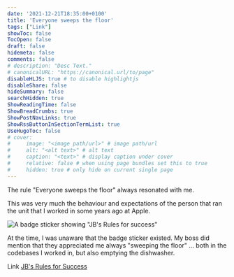 ```yaml
---
date: '2021-12-21T18:35:00+0100'
title: 'Everyone sweeps the floor'
tags: ["Link"]
showToc: false
TocOpen: false
draft: false
hidemeta: false
comments: false
# description: "Desc Text."
# canonicalURL: "https://canonical.url/to/page"
disableHLJS: true # to disable highlightjs
disableShare: false
hideSummary: false
searchHidden: true
ShowReadingTime: false
ShowBreadCrumbs: true
ShowPostNavLinks: true
ShowRssButtonInSectionTermList: true
UseHugoToc: false
# cover:
#     image: "<image path/url>" # image path/url
#     alt: "<alt text>" # alt text
#     caption: "<text>" # display caption under cover
#     relative: false # when using page bundles set this to true
#     hidden: true # only hide on current single page
---
```


The rule "Everyone sweeps the floor" always resonated with me.

This was very much the behaviour and expectations of the person that ran the unit that I worked in some years ago at Apple.

![A badge sticker showing "JB's Rules for success"](/images/I2lw9ci.jpeg)

At the time, I was unaware that the badge sticker existed. My boss did mention that they appreciated me always "sweeping the floor" ... both in the codebases I worked in, but also emptying the dishwasher.

Link [JB's Rules for Success](https://www.cnbc.com/2017/08/10/former-apple-employee-shares-advice-the-company-gave-about-success.html)
